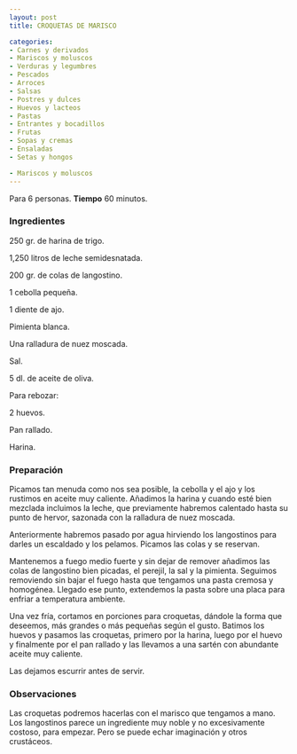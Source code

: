 ```yaml
---
layout: post
title: CROQUETAS DE MARISCO

categories:
- Carnes y derivados
- Mariscos y moluscos
- Verduras y legumbres
- Pescados
- Arroces
- Salsas
- Postres y dulces
- Huevos y lacteos
- Pastas
- Entrantes y bocadillos
- Frutas
- Sopas y cremas
- Ensaladas
- Setas y hongos

- Mariscos y moluscos
---
```

Para 6 personas.
<b>Tiempo</b> 60 minutos.

<h3>Ingredientes</h3>
250 gr. de harina de trigo.

1,250 litros de leche semidesnatada.

200 gr. de colas de langostino.

1 cebolla pequeña.

1 diente de ajo.

Pimienta blanca.

Una ralladura de nuez moscada.

Sal.

5 dl. de aceite de oliva.

Para rebozar:

2 huevos.

Pan rallado.

Harina.

<h3>Preparación</h3>
Picamos tan menuda como nos sea posible, la cebolla y el ajo y los rustimos en aceite muy caliente. Añadimos la harina y cuando esté bien mezclada incluimos la leche, que previamente habremos calentado hasta su punto de hervor, sazonada con la ralladura de nuez moscada.

Anteriormente habremos pasado por agua hirviendo los langostinos para darles un escaldado y los pelamos. Picamos las colas y se reservan.

Mantenemos a fuego medio fuerte y sin dejar de remover añadimos las colas de langostino bien picadas, el perejil, la sal y la pimienta. Seguimos removiendo sin bajar el fuego hasta que tengamos una pasta cremosa y homogénea. Llegado ese punto, extendemos la pasta sobre una placa para enfriar a temperatura ambiente.

Una vez fría, cortamos en porciones para croquetas, dándole la forma que deseemos, más grandes o más pequeñas según el gusto. Batimos los huevos y pasamos las croquetas, primero por la harina, luego por el huevo y finalmente por el pan rallado y las llevamos a una sartén con abundante aceite muy caliente.

Las dejamos escurrir antes de servir.

<h3>Observaciones</h3>
Las croquetas podremos hacerlas con el marisco que tengamos a mano. Los langostinos parece un ingrediente muy noble y no excesivamente costoso, para empezar. Pero se puede echar imaginación y otros crustáceos.

